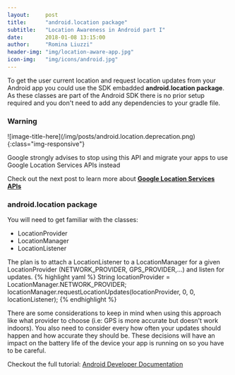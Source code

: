 ```yaml
---
layout:     post
title:      "android.location package"
subtitle:   "Location Awareness in Android part I"
date:       2018-01-08 13:15:00
author:     "Romina Liuzzi"
header-img: "img/location-aware-app.jpg"
icon-img:   "img/icons/android.jpg"
---
```


<p>
	To get the user current location and request location updates from your Android app you could use the SDK embadded <b>android.location package</b>. 
	As these classes are part of the Android SDK there is no prior setup required and you don't need to add any dependencies to your gradle file.
</p>
<h3>
	Warning
</h3>
![image-title-here](/img/posts/android.location.deprecation.png){:class="img-responsive"}
<p>
	Google strongly advises to stop using this API and migrate your apps to use Google Location Services APIs instead
</p>
<p>
	Check out the next post to learn more about <a href="/2018/01/09/google-location-services-for-android/"><b>Google Location Services APIs</b></a>
</p>
<h3>
	android.location package
</h3>
<p> 
	You will need to get familiar with the classes: 
	<ul>
		<li>LocationProvider</li>
		<li>LocationManager</li>
		<li>LocationListener</li>
	</ul>
</p>
<p>
	The plan is to attach a LocationListener to a LocationManager for a given LocationProvider (NETWORK_PROVIDER, GPS_PROVIDER,...) and listen for updates. 
	{% highlight yaml %}
	String locationProvider = LocationManager.NETWORK_PROVIDER;
	locationManager.requestLocationUpdates(locationProvider, 0, 0, locationListener);
	{% endhighlight %}
</p>
<p>
	There are some considerations to keep in mind when using this approach like what provider to choose (i.e: GPS is more accurate but doesn't work indoors). You also need to consider every how often your updates should happen and how accurate they should be. These decisions will have an impact on the battery life of the device your app is running on so you have to be careful. 
</p>
<p>
	Checkout the full tutorial: <a href="https://developer.android.com/guide/topics/location/strategies.html" target="_blank">Android Developer Documentation</a>
</p>












